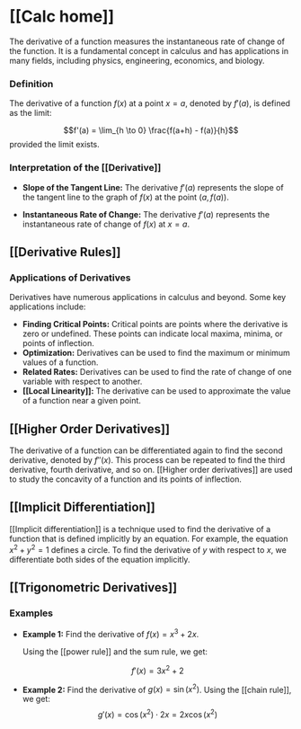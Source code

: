 
# [[Calc home]]

The derivative of a function measures the instantaneous rate of change of the function.  It is a fundamental concept in calculus and has applications in many fields, including physics, engineering, economics, and biology.

### Definition
The derivative of a function $f(x)$ at a point $x=a$, denoted by $f'(a)$, is defined as the limit:

$$f'(a) = \lim_{h \to 0} \frac{f(a+h) - f(a)}{h}$$
provided the limit exists.
### Interpretation of the [[Derivative]]

* **Slope of the Tangent Line:**  The derivative $f'(a)$ represents the slope of the tangent line to the graph of $f(x)$ at the point $(a, f(a))$.

* **Instantaneous Rate of Change:** The derivative $f'(a)$ represents the instantaneous rate of change of $f(x)$ at $x=a$.

## [[Derivative Rules]]

### Applications of Derivatives

Derivatives have numerous applications in calculus and beyond. Some key applications include:
* **Finding Critical Points:** Critical points are points where the derivative is zero or undefined. These points can indicate local maxima, minima, or points of inflection.
* **Optimization:** Derivatives can be used to find the maximum or minimum values of a function.
* **Related Rates:** Derivatives can be used to find the rate of change of one variable with respect to another.
* **[[Local Linearity]]:** The derivative can be used to approximate the value of a function near a given point.

## [[Higher Order Derivatives]]

The derivative of a function can be differentiated again to find the second derivative, denoted by $f''(x)$.  This process can be repeated to find the third derivative, fourth derivative, and so on.  [[Higher order derivatives]] are used to study the concavity of a function and its points of inflection.

## [[Implicit Differentiation]]

[[Implicit differentiation]] is a technique used to find the derivative of a function that is defined implicitly by an equation.  For example, the equation $x^2 + y^2 = 1$ defines a circle. To find the derivative of $y$ with respect to $x$, we differentiate both sides of the equation implicitly.

## [[Trigonometric Derivatives]]

### Examples

* **Example 1:** Find the derivative of $f(x) = x^3 + 2x$.

   Using the [[power rule]] and the sum rule, we get:

   $$f'(x) = 3x^2 + 2$$

* **Example 2:** Find the derivative of $g(x) = \sin(x^2)$.
   Using the [[chain rule]], we get:
   $$g'(x) = \cos(x^2) \cdot 2x = 2x \cos(x^2)$$

